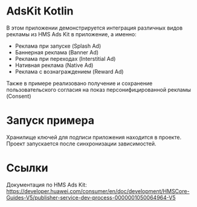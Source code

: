 # AdsKit Kotlin

В этом приложении демонстрируется интеграция различных видов рекламы из HMS Ads Kit в приложение, а именно:
* Реклама при запуске (Splash Ad)
* Баннерная реклама (Banner Ad)
* Реклама при переходах (Interstitial Ad)
* Нативная реклама (Native Ad)
* Реклама с вознаграждением (Reward Ad)

Также в примере реализовано получение и сохранение пользовательского согласия на показ персонифицированной рекламы (Consent)

# Запуск примера

Хранилище ключей для подписи приложения находится в проекте.
Проект запускается после синхронизации зависимостей.

# Ссылки
Документация по HMS Ads Kit: https://developer.huawei.com/consumer/en/doc/development/HMSCore-Guides-V5/publisher-service-dev-process-0000001050064964-V5
